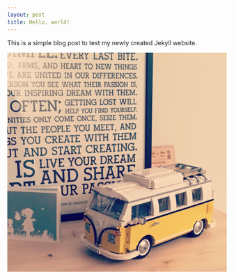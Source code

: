 ```yaml
---
layout: post
title: Hello, world!
---
```


This is a simple blog post to test my newly created Jekyll website.

![Lego Volkswagen T1 Camper Van](/images/lego-vw-t1-camper-van.jpg)